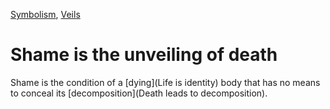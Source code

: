[Symbolism](Symbolism), [Veils](Veils)

# Shame is the unveiling of death

Shame is the condition of a [dying](Life is identity) body that has no means to conceal its [decomposition](Death leads to decomposition).
